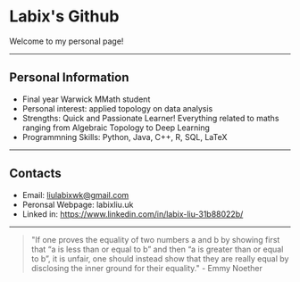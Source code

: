 # Labix's Github

Welcome to my personal page! 

---

## Personal Information

- Final year Warwick MMath student
- Personal interest: applied topology on data analysis
- Strengths: Quick and Passionate Learner! Everything related to maths ranging from Algebraic Topology to Deep Learning
- Programmning Skills: Python, Java, C++, R, SQL, LaTeX

---

## Contacts

- Email: liulabixwk@gmail.com
- Peronsal Webpage: labixliu.uk
- Linked in: https://www.linkedin.com/in/labix-liu-31b88022b/

---

> "If one proves the equality of two numbers a and b by showing first that “a is less than or equal to b” and then “a is greater than or equal to b”, it is unfair, one should instead show that they are really equal by disclosing the inner ground for their equality." - Emmy Noether
